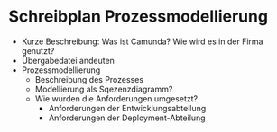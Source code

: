 # Schreibplan Prozessmodellierung

- Kurze Beschreibung: Was ist Camunda? Wie wird es in der Firma genutzt?
- Übergabedatei andeuten
- Prozessmodellierung
  - Beschreibung des Prozesses
  - Modellierung als Sqezenzdiagramm?
  - Wie wurden die Anforderungen umgesetzt?
    - Anforderungen der Entwicklungsabteilung
    - Anforderungen der Deployment-Abteilung
